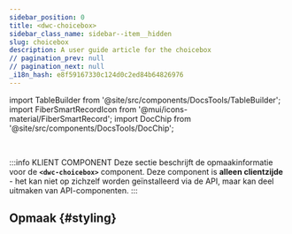 ```yaml
---
sidebar_position: 0
title: <dwc-choicebox>
sidebar_class_name: sidebar--item__hidden
slug: choicebox
description: A user guide article for the choicebox
// pagination_prev: null
// pagination_next: null
_i18n_hash: e8f59167330c124d0c2ed84b64826976
---
```

import TableBuilder from '@site/src/components/DocsTools/TableBuilder';
import FiberSmartRecordIcon from '@mui/icons-material/FiberSmartRecord';
import DocChip from '@site/src/components/DocsTools/DocChip';

<DocChip chip='shadow' />

<br />

:::info KLIENT COMPONENT
Deze sectie beschrijft de opmaakinformatie voor de **`<dwc-choicebox>`** component. Deze component is **alleen clientzijde** - het kan niet op zichzelf worden geïnstalleerd via de API, maar kan deel uitmaken van API-componenten.
:::

## Opmaak {#styling}

<TableBuilder name="dwc-choicebox" clientComponent />
